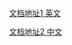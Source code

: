 [文档地址1 英文](https://libuv-docs-chinese.readthedocs.io/zh/latest/api.html)

[文档地址2 中文](https://luohaha.github.io/Chinese-uvbook/source/advanced-event-loops.html)